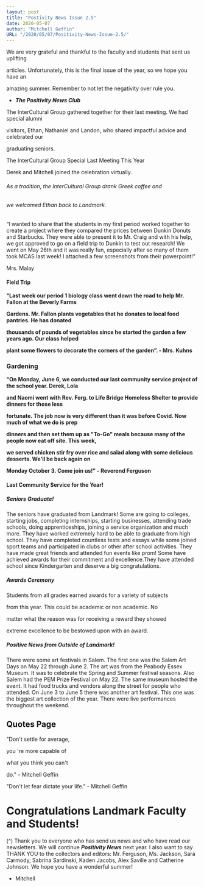 ```yaml
---
layout: post
title: "Postivity News Issue 2.5"
date: 2020-05-07
author: "Mitchell Geffin"
URL: "/2020/05/07/Positivity-News-Issue-2.5/"
---
```

We are very grateful and thankful to the faculty and students that sent us uplifting

articles. Unfortunately, this is the final issue of the year, so we hope you have an

amazing summer. Remember to not let the negativity over rule you.

- **_The Positivity News Club_**


The InterCultural Group gathered together for their last meeting. We had special alumni

visitors, Ethan, Nathaniel and Landon, who shared impactful advice and celebrated our

graduating seniors.

The InterCultural Group Special Last Meeting This Year


Derek and Mitchell joined the celebration virtually.


###### As a tradition, the InterCultural Group drank Greek coffee and

###### we welcomed Ethan back to Landmark.


“I wanted to share that the students in my first period worked together to create a project where
they compared the prices between Dunkin Donuts and Starbucks. They were able to present it
to Mr. Craig and with his help, we got approved to go on a field trip to Dunkin to test out
research! We went on May 26th and it was really fun, especially after so many of them took
MCAS last week! I attached a few screenshots from their powerpoint!”

Mrs. Malay

#### Field Trip


**“Last week our period 1 biology class went down the road to help Mr. Fallon at the Beverly Farms**

**Gardens. Mr. Fallon plants vegetables that he donates to local food pantries. He has donated**

**thousands of pounds of vegetables since he started the garden a few years ago. Our class helped**

**plant some flowers to decorate the corners of the garden”. - Mrs. Kuhns**

### Gardening


**“On Monday, June 6, we conducted our last community service project of the school year. Derek, Lola**

**and Naomi went with Rev. Ferg. to Life Bridge Homeless Shelter to provide dinners for those less**

**fortunate. The job now is very different than it was before Covid. Now much of what we do is prep**

**dinners and then set them up as "To-Go" meals because many of the people now eat off site. This week,**

**we served chicken stir fry over rice and salad along with some delicious desserts. We'll be back again on**

**Monday October 3. Come join us!” - Reverend Ferguson**

#### Last Community Service for the Year!


##### Seniors Graduate!

The seniors have graduated from Landmark! Some are going to colleges, starting jobs,
completing internships, starting businesses, attending trade schools, doing apprenticeships,
joining a service organization and much more. They have worked extremely hard to be able to
graduate from high school. They have completed countless tests and essays while some joined
sport teams and participated in clubs or other after school activities. They have made great
friends and attended fun events like prom! Some have achieved awards for their commitment and
excellence.They have attended school since Kindergarten and deserve a big congratulations.


##### Awards Ceremony

Students from all grades earned awards for a variety of subjects

from this year. This could be academic or non academic. No

matter what the reason was for receiving a reward they showed

extreme excellence to be bestowed upon with an award.


##### Positive News from Outside of Landmark!

There were some art festivals in Salem. The first one was the Salem Art Days
on May 22 through June 2. The art was from the Peabody Essex Museum. It
was to celebrate the Spring and Summer festival seasons. Also Salem had the
PEM Prize Festival on May 22. The same museum hosted the event. It had food
trucks and vendors along the street for people who attended. On June 3 to
June 5 there was another art festival. This one was the biggest art collection of
the year. There were live performances throughout the weekend.


## Quotes Page

"Don't settle for average,

you 're more capable of

what you think you can't

do." - Mitchell Geffin

"Don't let fear dictate your life." - Mitchell Geffin


# Congratulations Landmark Faculty and Students!

(^) Thank you to everyone who has send us news and who have read our newsletters.
We will continue **_Positivity News_** next year. I also want to say THANK YOU to the
collectors and editors: Mr. Ferguson, Ms. Jackson, Sara Carmody, Sabrina Sardinski,
Kaden Jacobs, Alex Saville and Catherine Johnson. We hope you have a wonderful
summer!

- Mitchell

